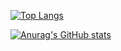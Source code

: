 [![Top Langs](https://github-readme-stats.vercel.app/api/top-langs/?username=geek-larry&layout=compact)](https://github.com/geek-larry/github-readme-stats)

[![Anurag's GitHub stats](https://github-readme-stats.vercel.app/api?username=geek-larry)](https://github.com/geek-larry/github-readme-stats&count_private=true&show_icons=true)
